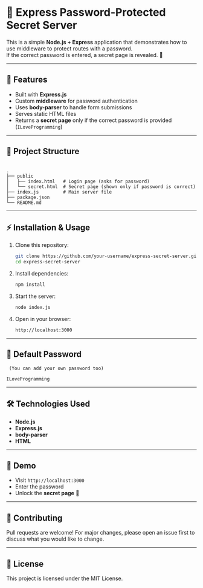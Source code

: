 # 🔐 Express Password-Protected Secret Server

This is a simple **Node.js + Express** application that demonstrates how to use middleware to protect routes with a password.  
If the correct password is entered, a secret page is revealed. 🚀

---

## 📌 Features
- Built with **Express.js**
- Custom **middleware** for password authentication
- Uses **body-parser** to handle form submissions
- Serves static HTML files
- Returns a **secret page** only if the correct password is provided (`ILoveProgramming`)

---

## 📂 Project Structure
```

.
├── public
│   ├── index.html   # Login page (asks for password)
│   └── secret.html  # Secret page (shown only if password is correct)
├── index.js         # Main server file
├── package.json
└── README.md

````

---

## ⚡ Installation & Usage

1. Clone this repository:
   ```bash
   git clone https://github.com/your-username/express-secret-server.git
   cd express-secret-server
   ```

2. Install dependencies:

   ```bash
   npm install
   ```

3. Start the server:

   ```bash
   node index.js
   ```

4. Open in your browser:

   ```
   http://localhost:3000
   ```

---

## 🔑 Default Password 
     (You can add your own password too)

```
ILoveProgramming
```

---

## 🛠 Technologies Used

* **Node.js**
* **Express.js**
* **body-parser**
* **HTML**

---

## 📸 Demo

* Visit `http://localhost:3000`
* Enter the password
* Unlock the **secret page** 🎉

---

## 🤝 Contributing

Pull requests are welcome! For major changes, please open an issue first to discuss what you would like to change.

---

## 📄 License

This project is licensed under the MIT License.



